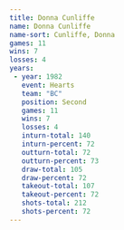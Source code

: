```yaml
---
title: Donna Cunliffe
name: Donna Cunliffe
name-sort: Cunliffe, Donna
games: 11
wins: 7
losses: 4
years:
 - year: 1982
   event: Hearts
   team: "BC"
   position: Second
   games: 11
   wins: 7
   losses: 4
   inturn-total: 140
   inturn-percent: 72
   outturn-total: 72
   outturn-percent: 73
   draw-total: 105
   draw-percent: 72
   takeout-total: 107
   takeout-percent: 72
   shots-total: 212
   shots-percent: 72
---
```

